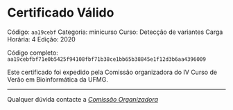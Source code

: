 # Certificado Válido

Código: `aa19cebf`
Categoria: minicurso
Curso: Detecção de variantes
Carga Horária: 4
Edição: 2020


Código completo: `aa19cebfbf71e0b5425f94108fbf71b38ce1bb65b38845e1f12d3b6aa4396009`


Este certificado foi expedido pela Comissão organizadora do IV Curso de Verão em Bioinformática da UFMG.

----

Qualquer dúvida contacte a [_Comissão Organizadora_](<mailto:cursobioinfoufmg@gmail.com$subject=[Certificados]>)

